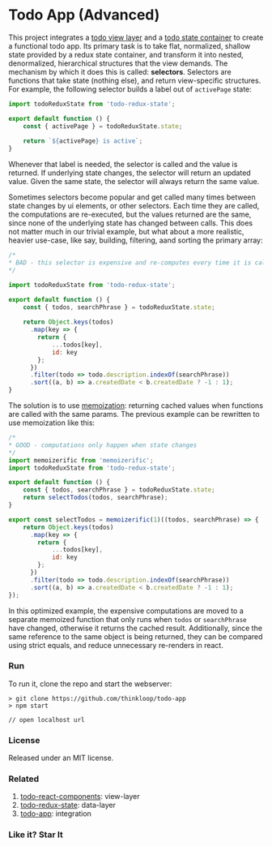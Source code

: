 # Todo App (Advanced)
This project integrates a [todo view layer](https://github.com/thinkloop/todo-react-components) and a [todo state container](https://github.com/thinkloop/todo-redux-state) to create a functional todo app. Its primary task is to take flat, normalized, shallow state provided by a redux state container, and transform it into nested, denormalized, hierarchical structures that the view demands. The mechanism by which it does this is called: **selectors**. Selectors are functions that take state (nothing else), and return view-specific structures. For example, the following selector builds a label out of `activePage` state:

```javascript
import todoReduxState from 'todo-redux-state';

export default function () {
	const { activePage } = todoReduxState.state;
	
	return `${activePage} is active`;
}
```

Whenever that label is needed, the selector is called and the value is returned. If underlying state changes, the selector will return an updated value. Given the same state, the selector will always return the same value.

Sometimes selectors become popular and get called many times between state changes by ui elements, or other selectors. Each time they are called, the computations are re-executed, but the values returned are the same, since none of the underlying state has changed between calls. This does not matter much in our trivial example, but what about a more realistic, heavier use-case, like say, building, filtering, aand sorting the primary array: 

```javascript
/*
* BAD - this selector is expensive and re-computes every time it is called
*/

import todoReduxState from 'todo-redux-state';

export default function () {
	const { todos, searchPhrase } = todoReduxState.state;
	
	return Object.keys(todos)
      .map(key => {
      	return {
      		...todos[key],
      		id: key
      	};
      })
      .filter(todo => todo.description.indexOf(searchPhrase))
      .sort((a, b) => a.createdDate < b.createdDate ? -1 : 1);
}
```

The solution is to use [memoization](https://github.com/thinkloop/memoizerific): returning cached values when functions are called with the same params. The previous example can be rewritten to use memoization like this:

```javascript
/*
* GOOD - computations only happen when state changes
*/
import memoizerific from 'memoizerific';
import todoReduxState from 'todo-redux-state';

export default function () {
	const { todos, searchPhrase } = todoReduxState.state;
	return selectTodos(todos, searchPhrase);
}

export const selectTodos = memoizerific(1)((todos, searchPhrase) => {
	return Object.keys(todos)
      .map(key => {
      	return {
      		...todos[key],
      		id: key
      	};
      })
      .filter(todo => todo.description.indexOf(searchPhrase))
      .sort((a, b) => a.createdDate < b.createdDate ? -1 : 1);  
});
```

In this optimized example, the expensive computations are moved to a separate memoized function that only runs when `todos` or `searchPhrase` have changed, otherwise it returns the cached result. Additionally, since the same reference to the same object is being returned, they can be compared using strict equals, and reduce unnecessary re-renders in react.

### Run

To run it, clone the repo and start the webserver:

```
> git clone https://github.com/thinkloop/todo-app
> npm start

// open localhost url
```

### License

Released under an MIT license.

### Related
1. [todo-react-components](https://github.com/thinkloop/todo-react-components): view-layer
2. [todo-redux-state](https://github.com/thinkloop/todo-redux-state): data-layer
3. [todo-app](https://github.com/thinkloop/todo-app): integration

### Like it? Star It
